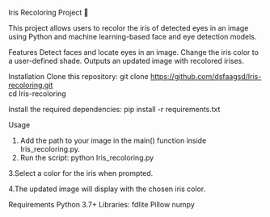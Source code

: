 
Iris Recoloring Project 🌈

This project allows users to recolor the iris of detected eyes in an image using Python and machine learning-based face and eye detection models.

Features
Detect faces and locate eyes in an image.
Change the iris color to a user-defined shade.
Outputs an updated image with recolored irises.

Installation
Clone this repository:
git clone https://github.com/dsfaagsd/Iris-recoloring.git  
cd Iris-recoloring  

Install the required dependencies:
pip install -r requirements.txt  


Usage
1. Add the path to your image in the main() function inside Iris_recoloring.py.
2. Run the script:
python Iris_recoloring.py

3.Select a color for the iris when prompted.

4.The updated image will display with the chosen iris color.

Requirements
Python 3.7+
Libraries:
fdlite
Pillow
numpy

